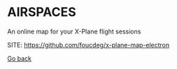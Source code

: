 # AIRSPACES
 
 An online map for your X-Plane flight sessions
 
 SITE: https://github.com/foucdeg/x-plane-map-electron

 [Go back](./)

